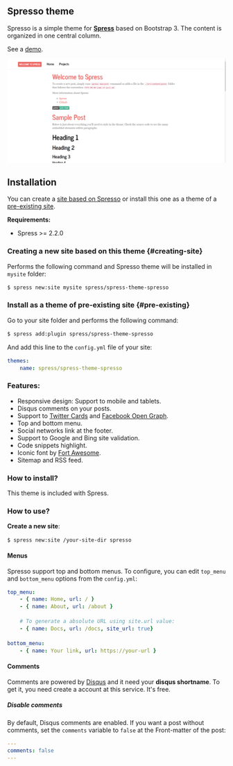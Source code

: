 ## Spresso theme

Spresso is a simple theme for **[Spress](http://spress.yosymfony.com)**
based on Bootstrap 3. The content is organized in one central column.

See a [demo](http://yosymfony.github.io/Spress-example/).

![Spresso theme preview](/screenshot.png)

## Installation
You can create a [site based on Spresso](#creating-a-new-site-based-on-this-theme-creating-site)
or install this one as a theme of a [pre-existing site](#install-as-a-theme-of-pre-existing-site-pre-existing).

**Requirements:**
* Spress >= 2.2.0

### Creating a new site based on this theme {#creating-site}

Performs the following command and Spresso theme will be
installed in `mysite` folder:

```bash
$ spress new:site mysite spress/spress-theme-spresso
```

### Install as a theme of pre-existing site {#pre-existing}

Go to your site folder and performs the following command:

```bash
$ spress add:plugin spress/spress-theme-spresso
```
And add this line to the `config.yml` file of your site:

```yaml
themes:
    name: spress/spress-theme-spresso
```

### Features:

* Responsive design: Support to mobile and tablets.
* Disqus comments on your posts.
* Support to [Twitter Cards](https://dev.twitter.com/docs/cards) and [Facebook Open Graph](https://developers.facebook.com/docs/opengraph/).
* Top and bottom menu.
* Social networks link at the footer.
* Support to Google and Bing site validation.
* Code snippets highlight.
* Iconic font by [Fort Awesome](http://fortawesome.github.io/Font-Awesome).
* Sitemap and RSS feed.

### How to install?

This theme is included with Spress.

### How to use?

**Create a new site**:

`$ spress new:site /your-site-dir spresso`

#### Menus

Spresso support top and bottom menus. To configure, you can edit
`top_menu` and `bottom_menu` options from the `config.yml`:

```yaml
top_menu:
    - { name: Home, url: / }
    - { name: About, url: /about }

    # To generate a absolute URL using site.url value:
    - { name: Docs, url: /docs, site_url: true}

bottom_menu:
    - { name: Your link, url: https://your-url }
```

#### Comments

Comments are powered by [Disqus](disqus.com) and it need your
**disqus shortname**. To get it, you need create a account at this service.
It's free.

##### Disable comments

By default, Disqus comments are enabled. If you want a post without comments, set
the `comments` variable to `false` at the Front-matter of the post:

```yaml
---
comments: false
---
```
